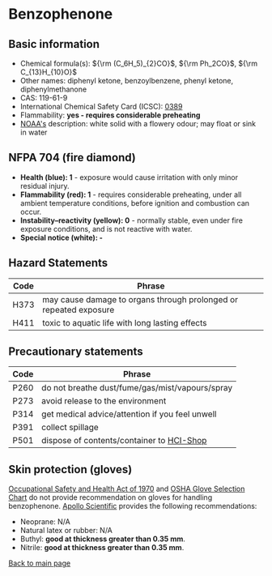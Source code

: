 # Benzophenone

## Basic information

- Chemical formula(s): ${\rm (C_6H_5)_{2}CO}$, ${\rm Ph_2CO}$, ${\rm C_{13}H_{10}O}$
- Other names: diphenyl ketone, benzoylbenzene, phenyl ketone, diphenylmethanone
- CAS: 119-61-9
- International Chemical Safety Card (ICSC): [0389](https://www.inchem.org/documents/icsc/icsc/eics0389.htm)
- Flammability: **yes - requires considerable preheating**
- [NOAA's](https://cameochemicals.noaa.gov/chemical/8315) description: white solid with a flowery odour; may float or sink in water

## NFPA 704 (fire diamond)

- **Health (blue): 1** - exposure would cause irritation with only minor residual injury.
- **Flammability (red): 1** - requires considerable preheating, under all ambient temperature conditions, before ignition and combustion can occur.
- **Instability–reactivity (yellow): 0** - normally stable, even under fire exposure conditions, and is not reactive with water.
- **Special notice (white): -**

## Hazard Statements

| Code | Phrase                                                            |
| ---- | ----------------------------------------------------------------- |
| H373 | may cause damage to organs through prolonged or repeated exposure |
| H411 | toxic to aquatic life with long lasting effects                   |

## Precautionary statements

| Code | Phrase                                                                    |
| ---- | ------------------------------------------------------------------------- |
| P260 | do not breathe dust/fume/gas/mist/vapours/spray                           |
| P273 | avoid release to the environment                                          |
| P314 | get medical advice/attention if you feel unwell                           |
| P391 | collect spillage                                                          |
| P501 | dispose of contents/container to [HCI-Shop](https://hci-shop.ethz.ch/en/) |

## Skin protection (gloves)

[Occupational Safety and Health Act of 1970](https://www.osha.gov/sites/default/files/publications/osha3151.pdf) and [OSHA Glove Selection Chart](https://safety.fsu.edu/safety_manual/OSHA%20Glove%20Selection%20Chart.pdf) do not provide recommendation on gloves for handling benzophenone. [Apollo Scientific](https://store.apolloscientific.co.uk/storage/msds/OR8243_msds.pdf) provides the following recommendations:

- Neoprane: N/A
- Natural latex or rubber: N/A
- Buthyl: **good at thickness greater than 0.35 mm**.
- Nitrile: **good at thickness greater than 0.35 mm**.

[Back to main page](https://github.com/Global-Health-Engineering/wet-lab-chemicals)
